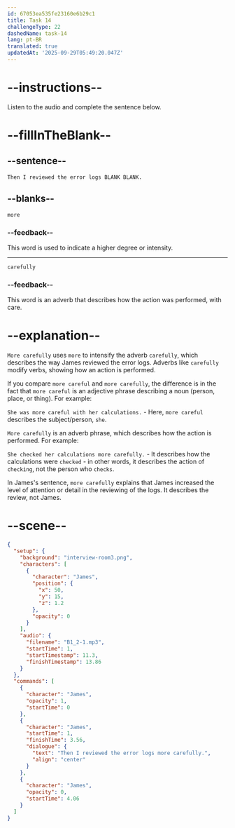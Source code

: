 ```yaml
---
id: 67053ea535fe23160e6b29c1
title: Task 14
challengeType: 22
dashedName: task-14
lang: pt-BR
translated: true
updatedAt: '2025-09-29T05:49:20.047Z'
---
```


<!-- (Audio) James: Then I reviewed the error logs more carefully. -->

# --instructions--

Listen to the audio and complete the sentence below.

# --fillInTheBlank--

## --sentence--

`Then I reviewed the error logs BLANK BLANK.`

## --blanks--

`more`

### --feedback--

This word is used to indicate a higher degree or intensity.

---

`carefully`

### --feedback--

This word is an adverb that describes how the action was performed, with care.

# --explanation--

`More carefully` uses `more` to intensify the adverb `carefully`, which describes the way James reviewed the error logs. Adverbs like `carefully` modify verbs, showing how an action is performed.  

If you compare `more careful` and `more carefully`, the difference is in the fact that `more careful` is an adjective phrase describing a noun (person, place, or thing). For example: 

`She was more careful with her calculations.` - Here, `more careful` describes the subject/person, `she`. 

`More carefully` is an adverb phrase, which describes how the action is performed. For example: 

`She checked her calculations more carefully.` - It describes how the calculations were `checked` - in other words, it describes the action of `checking`, not the person who `checks`.  

In James's sentence, `more carefully` explains that James increased the level of attention or detail in the reviewing of the logs. It describes the review, not James.

# --scene--

```json
{
  "setup": {
    "background": "interview-room3.png",
    "characters": [
      {
        "character": "James",
        "position": {
          "x": 50,
          "y": 15,
          "z": 1.2
        },
        "opacity": 0
      }
    ],
    "audio": {
      "filename": "B1_2-1.mp3",
      "startTime": 1,
      "startTimestamp": 11.3,
      "finishTimestamp": 13.86
    }
  },
  "commands": [
    {
      "character": "James",
      "opacity": 1,
      "startTime": 0
    },
    {
      "character": "James",
      "startTime": 1,
      "finishTime": 3.56,
      "dialogue": {
        "text": "Then I reviewed the error logs more carefully.",
        "align": "center"
      }
    },
    {
      "character": "James",
      "opacity": 0,
      "startTime": 4.06
    }
  ]
}
```
